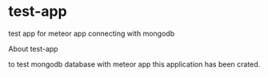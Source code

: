 # test-app
test app for meteor app connecting with mongodb

About test-app

to test mongodb database with meteor app this application has been crated.
